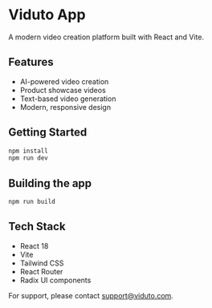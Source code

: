 # Viduto App

A modern video creation platform built with React and Vite.

## Features

- AI-powered video creation
- Product showcase videos
- Text-based video generation
- Modern, responsive design

## Getting Started

```bash
npm install
npm run dev
```

## Building the app

```bash
npm run build
```

## Tech Stack

- React 18
- Vite
- Tailwind CSS
- React Router
- Radix UI components

For support, please contact support@viduto.com.